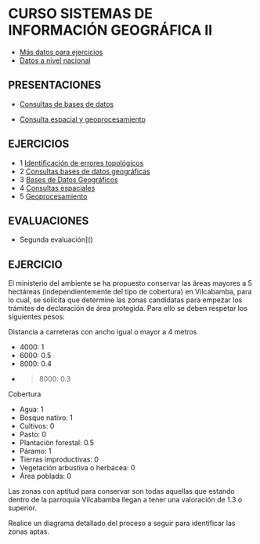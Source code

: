 # CURSO SISTEMAS DE INFORMACIÓN GEOGRÁFICA II

* [Más datos para ejercicios](https://www.dropbox.com/s/jirljq5q1d37573/archivos%20curso.rar?dl=0)
* [Datos a nivel nacional](https://www.dropbox.com/s/mquwoxcluwz9r0j/Compressed.rar?dl=0)

## PRESENTACIONES

* [Consultas de bases de datos](http://prezi.com/colue-i3akcf/?utm_campaign=share&utm_medium=copy&rc=ex0share)

* [Consulta espacial y geoprocesamiento](http://prezi.com/0ilmzno_3yv5/?utm_campaign=share&utm_medium=copy&rc=ex0share)

## EJERCICIOS

* 1 [Identificación de errores topológicos](https://drive.google.com/open?id=0BzlSI5GKglNmN1lsSnROQ2RWZms)
* 2 [Consultas bases de datos geográficas](https://drive.google.com/open?id=0BzlSI5GKglNma1EzMW8zbFdZMnM)
* 3 [Bases de Datos Geográficos](https://drive.google.com/open?id=0BzlSI5GKglNmT2FVUUo1THJTYXc)
* 4 [Consultas espaciales](https://drive.google.com/open?id=0BzlSI5GKglNmbzZPZE5CcnN3dDA)
* 5 [Geoprocesamiento](https://drive.google.com/open?id=0BzlSI5GKglNmMGlmMkdMOHh2aDg)

## EVALUACIONES
* Segunda evaluación]()
## EJERCICIO
El ministerio del ambiente se ha propuesto conservar las áreas mayores a 5 hectáreas (independientemente del tipo de cobertura) en Vilcabamba, para lo cual, se solicita que determine las zonas candidatas para empezar los trámites de declaración de área protegida. Para ello se deben respetar los siguientes pesos:
 
Distancia a carreteras con ancho igual o mayor a 4 metros	
* 4000: 1
* 6000: 0.5
* 8000: 0.4
* >8000: 0.3
	
Cobertura	
* Agua: 1
* Bosque nativo: 1
* Cultivos: 0
* Pasto: 0
* Plantación forestal: 0.5
* Páramo: 1
* Tierras improductivas: 0
* Vegetación arbustiva o herbácea: 0
* Área poblada: 0
 
Las zonas con aptitud para conservar son todas aquellas que estando dentro de la parroquia Vilcabamba llegan a tener una valoración de 1.3 o superior.

Realice un diagrama detallado del proceso a seguir para identificar las zonas aptas.
